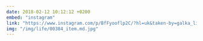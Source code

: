 ```yaml
---
date: 2018-02-12 10:12:12 +0200
embed: "instagram"
link: "https://www.instagram.com/p/BfFyooflp2C/?hl=uk&taken-by=galka_likeabird"
img: "/img/life/00384_item.md.jpg"
---
```

